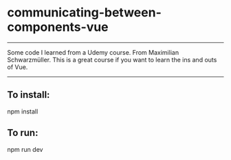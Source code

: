 # communicating-between-components-vue

---

Some code I learned from a Udemy course. From Maximilian Schwarzmüller. This is a great course if you want to learn the ins and outs of Vue.

---

## To install:

npm install

## To run:

npm run dev
